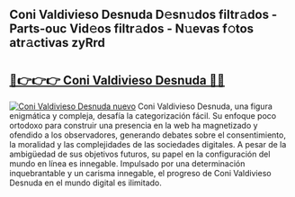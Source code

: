 ## Coni Valdivieso Desnuda D𝚎sn𝚞dos filtr𝚊dos - Parts-ouc Vid𝚎os filtr𝚊dos - N𝚞evas f𝚘tos atr𝚊ctivas zyRrd

# <h2><a href="http://mb5bkve.tromn.icu/?c=Coni+Valdivieso+Desnuda">🔗👉👉👉 Coni Valdivieso Desnuda 🔗🔗</a></h2>

[![Coni Valdivieso Desnuda nuevo](https://i.imgur.com/pEAQMta.gif)](http://mb5bkve.tromn.icu/?c=Coni+Valdivieso+Desnuda)
Coni Valdivieso Desnuda, una figura enigmática y compleja, desafía la categorización fácil. Su enfoque poco ortodoxo para construir una presencia en la web ha magnetizado y ofendido a los observadores, generando debates sobre el consentimiento, la moralidad y las complejidades de las sociedades digitales. A pesar de la ambigüedad de sus objetivos futuros, su papel en la configuración del mundo en línea es innegable. Impulsado por una determinación inquebrantable y un carisma innegable, el progreso de Coni Valdivieso Desnuda en el mundo digital es ilimitado.
